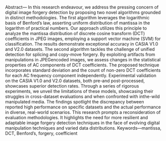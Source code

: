 Abstract— In this research endeavour, we address the pressing concern of digital image forgery detection by proposing two novel algorithms grounded in distinct methodologies. The first algorithm leverages the logarithmic basis of Benford’s law, asserting uniform distribution of mantissa in the logarithm of practical numbers. Our approach utilizes this principle to analyze the mantissa distribution of discrete cosine transform (DCT) coefficients in JPEG images, employing a support vector machine (SVM) for classification. The results demonstrate exceptional accuracy in CASIA V1.0 and V2.0 datasets. The second algorithm tackles the challenge of unified detection for splicing and copy-move forgery. By exploiting artifacts from manipulations in JPEGencoded images, we assess changes in the statistical properties of AC components of DCT coefficients. The proposed technique incorporates standard deviation and the count of non-zero DCT coefficients for each AC frequency component independently. Experimental validation on the CASIA V1.0 and V2.0 datasets, both pre-and post-processed, showcases superior detection rates. Through a series of rigorous experiments, we unveil the limitations of these models, showcasing their struggles in cross-dataset evaluations and when confronted with inthe-wild manipulated media. The findings spotlight the discrepancy between reported high performance on specific datasets and the actual performance in diverse, real-world scenarios. This research prompts a reconsideration of evaluation methodologies. It highlights the need for more resilient and adaptable image forgery detection techniques in the face of evolving digital manipulation techniques and varied data distributions. 
	Keywords—mantissa, 	DCT, 	Benford’s, 	forgery, 
coefficient  

